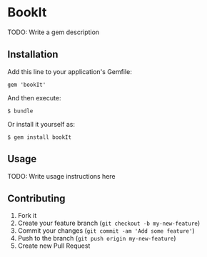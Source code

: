 # BookIt

TODO: Write a gem description

## Installation

Add this line to your application's Gemfile:

    gem 'bookIt'

And then execute:

    $ bundle

Or install it yourself as:

    $ gem install bookIt

## Usage

TODO: Write usage instructions here

## Contributing

1. Fork it
2. Create your feature branch (`git checkout -b my-new-feature`)
3. Commit your changes (`git commit -am 'Add some feature'`)
4. Push to the branch (`git push origin my-new-feature`)
5. Create new Pull Request
